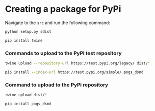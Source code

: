 # Creating a package for PyPi

Navigate to the `src` and run the following command:

```sh
python setup.py sdist

pip install twine
```

### Commands to upload to the PyPi test repository

```sh
twine upload --repository-url https://test.pypi.org/legacy/ dist/*

pip install --index-url https://test.pypi.org/simple/ pogs_dsnd
```

### Command to upload to the PyPi repository

```sh
twine upload dist/*

pip install pogs_dsnd
```

